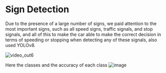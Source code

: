 # Sign Detection
 
Due to the presence of a large number of signs, we paid attention to the most important signs, such as all speed signs, traffic signals, and stop signals, and all of this to make the car able to make the correct decision in terms of speeding or stopping when detecting any of these signals, also used YOLOv8.
  
![video_out6](https://github.com/user-attachments/assets/23168bce-6d73-413c-b70e-be150f9bf384)


Here the classes and the accuracy of each class
![image](https://github.com/user-attachments/assets/376bbf71-44a5-46d1-b6dc-ca58311d0811)
